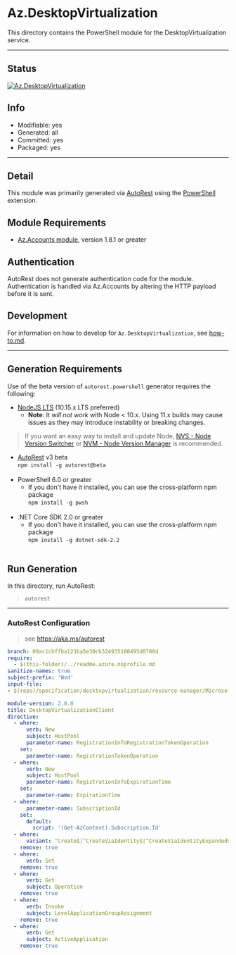 <!-- region Generated -->
# Az.DesktopVirtualization
This directory contains the PowerShell module for the DesktopVirtualization service.

---
## Status
[![Az.DesktopVirtualization](https://img.shields.io/powershellgallery/v/Az.DesktopVirtualization.svg?style=flat-square&label=Az.DesktopVirtualization "Az.DesktopVirtualization")](https://www.powershellgallery.com/packages/Az.DesktopVirtualization/)

## Info
- Modifiable: yes
- Generated: all
- Committed: yes
- Packaged: yes

---
## Detail
This module was primarily generated via [AutoRest](https://github.com/Azure/autorest) using the [PowerShell](https://github.com/Azure/autorest.powershell) extension.

## Module Requirements
- [Az.Accounts module](https://www.powershellgallery.com/packages/Az.Accounts/), version 1.8.1 or greater

## Authentication
AutoRest does not generate authentication code for the module. Authentication is handled via Az.Accounts by altering the HTTP payload before it is sent.

## Development
For information on how to develop for `Az.DesktopVirtualization`, see [how-to.md](how-to.md).
<!-- endregion -->

---
## Generation Requirements
Use of the beta version of `autorest.powershell` generator requires the following:
- [NodeJS LTS](https://nodejs.org) (10.15.x LTS preferred)
  - **Note**: It *will not work* with Node < 10.x. Using 11.x builds may cause issues as they may introduce instability or breaking changes.
> If you want an easy way to install and update Node, [NVS - Node Version Switcher](../nodejs/installing-via-nvs.md) or [NVM - Node Version Manager](../nodejs/installing-via-nvm.md) is recommended.
- [AutoRest](https://aka.ms/autorest) v3 beta <br>`npm install -g autorest@beta`<br>&nbsp;
- PowerShell 6.0 or greater
  - If you don't have it installed, you can use the cross-platform npm package <br>`npm install -g pwsh`<br>&nbsp;
- .NET Core SDK 2.0 or greater
  - If you don't have it installed, you can use the cross-platform npm package <br>`npm install -g dotnet-sdk-2.2`<br>&nbsp;

## Run Generation
In this directory, run AutoRest:
> `autorest`

---
### AutoRest Configuration
> see https://aka.ms/autorest

``` yaml
branch: 00ac1cbffba123ba5e30cb324935100495d0700d
require:
  - $(this-folder)/../readme.azure.noprofile.md
sanitize-names: true
subject-prefix: 'Wvd'
input-file:
- $(repo)/specification/desktopvirtualization/resource-manager/Microsoft.DesktopVirtualization/preview/2020-09-21-preview/desktopvirtualization.json

module-version: 2.0.0
title: DesktopVirtualizationClient
directive:
  - where:
      verb: New
      subject: HostPool
      parameter-name: RegistrationInfoRegistrationTokenOperation
    set:
      parameter-name: RegistrationTokenOperation
  - where:
      verb: New
      subject: HostPool
      parameter-name: RegistrationInfoExpirationTime
    set:
      parameter-name: ExpirationTime
  - where:
      parameter-name: SubscriptionId
    set:
      default:
        script: '(Get-AzContext).Subscription.Id'
  - where:
      variant: ^Create$|^CreateViaIdentity$|^CreateViaIdentityExpanded$|^Update$|^UpdateViaIdentity$|^Send$|^SendViaIdentity$
    remove: true
  - where:
      verb: Set
    remove: true
  - where:
      verb: Get
      subject: Operation
    remove: true
  - where:
      verb: Invoke
      subject: LevelApplicationGroupAssignment
    remove: true
  - where:
      verb: Get
      subject: ActiveApplication
    remove: true
```
